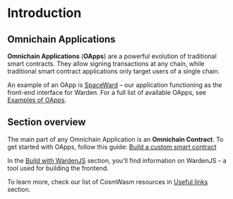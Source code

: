 ﻿---
sidebar_position: 1
---

# Introduction

## Omnichain Applications

**Omnichain Applications** (**OApps**) are a powerful evolution of traditional smart contracts. They allow signing transactions at any chain, while traditional smart contract applications only target users of a single chain.

An example of an OApp is [SpaceWard](https://help.wardenprotocol.org) – our application functioning as the front-end interface for Warden. For a full list of available OApps, see [Examples of OApps](examples-of-oapps).


## Section overview

The main part of any Omnichain Application is an **Omnichain Contract**. To get started with OApps, follow this guide: [Build a custom smart contract](build-a-custom-smart-contract)

In the [Build with WardenJS](/category/build-with-wardenjs) section, you'll find information on WardenJS – a tool used for building the frontend.

To learn more, check our list of CosmWasm resources in [Useful links](useful-links) section.